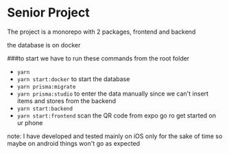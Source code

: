 # Senior Project

The project is a monorepo with 2 packages, frontend and backend

the database is on docker

###to start we have to run these commands from the root folder

- ```yarn``` 
- ```yarn start:docker``` to start the database
- ```yarn prisma:migrate``` 
- ```yarn prisma:studio``` to enter the data manually since we can't insert items and stores from the backend 
- ```yarn start:backend``` 
- ```yarn start:frontend``` scan the QR code from expo go ro get started on ur phone 

note: I have developed and tested mainly on iOS only for the sake of time so maybe on android things won't go as expected 
